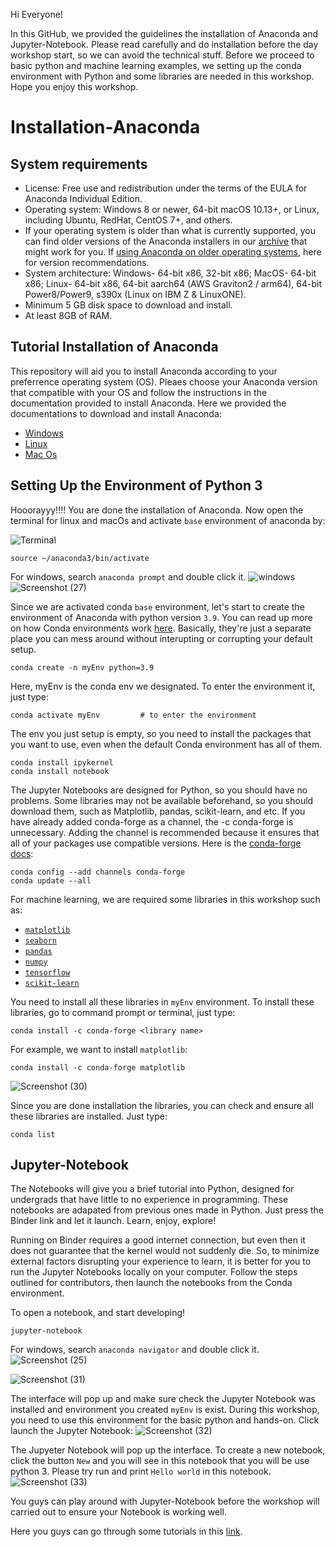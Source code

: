 Hi Everyone!

In this GitHub, we provided the guidelines the installation of Anaconda and Jupyter-Notebook. Please read carefully and do installation before the day workshop start, so we can avoid the technical stuff. Before we proceed to basic python and machine learning examples, we setting up the conda environment with Python and some libraries are needed in this workshop. Hope you enjoy this workshop. 


# Installation-Anaconda

## System requirements

- License: Free use and redistribution under the terms of the EULA for Anaconda Individual Edition.
- Operating system: Windows 8 or newer, 64-bit macOS 10.13+, or Linux, including Ubuntu, RedHat, CentOS 7+, and others.
- If your operating system is older than what is currently supported, you can find older versions of the Anaconda installers in our [archive](https://repo.anaconda.com/archive/) that might work for you. If [using Anaconda on older operating systems](https://docs.anaconda.com/anaconda/install/index.html#old-os), here for version recommendations.
- System architecture: Windows- 64-bit x86, 32-bit x86; MacOS- 64-bit x86; Linux- 64-bit x86, 64-bit aarch64 (AWS Graviton2 / arm64), 64-bit Power8/Power9, s390x (Linux on IBM Z & LinuxONE).
- Minimum 5 GB disk space to download and install.
- At least 8GB of RAM.

## Tutorial Installation of Anaconda

This repository will aid you to install Anaconda according to your preferrence operating system (OS). Pleaes choose your Anaconda version that compatible with your OS and follow the instructions in the documentation provided to install Anaconda. Here we provided the documentations to download and install Anaconda:
* [Windows](https://docs.anaconda.com/anaconda/install/windows/)
* [Linux](https://docs.anaconda.com/anaconda/install/linux/)
* [Mac Os](https://docs.anaconda.com/anaconda/install/mac-os/)

## Setting Up the Environment of Python 3
Hooorayyy!!!! You are done the installation of Anaconda. Now open the terminal for linux and macOs and activate `base` environment of anaconda by:

![Terminal](https://user-images.githubusercontent.com/70914271/152668997-60d7a8c5-8395-4309-846c-3a2b83af2d6c.png)

```
source ~/anaconda3/bin/activate
```
For windows, search `anaconda prompt` and double click it.
![windows](https://user-images.githubusercontent.com/70914271/152669025-8f8fe0b2-fe62-40c4-b037-7b7b919bc397.jpeg)
![Screenshot (27)](https://user-images.githubusercontent.com/70914271/154524696-0894c12d-9157-4c63-937c-322e55568386.png)



Since we are activated conda `base` environment, let's start to create the environment of Anaconda with python version `3.9`. You can read up more on how Conda environments work [here](https://docs.conda.io/projects/conda/en/latest/user-guide/concepts/environments.html). Basically, they're just a separate place you can mess around without interupting or corrupting your default setup. 

```
conda create -n myEnv python=3.9
```

Here, myEnv is the conda env we designated. To enter the environment it, just type:

```
conda activate myEnv         # to enter the environment

```

The env you just setup is empty, so you need to install the packages that you want to use, even when the default Conda environment has all of them.

```
conda install ipykernel
conda install notebook
```

The Jupyter Notebooks are designed for Python, so you should have no problems. Some libraries may not be available beforehand, so you should download them, such as Matplotlib, pandas, scikit-learn, and etc. If you have already added conda-forge as a channel, the -c conda-forge is unnecessary. Adding the channel is recommended because it ensures that all of your packages use compatible versions. Here is the [conda-forge docs](https://conda-forge.org/docs/user/introduction.html#how-can-i-install-packages-from-conda-forge):

```
conda config --add channels conda-forge
conda update --all
```

For machine learning, we are required some libraries in this workshop such as:
- [`matplotlib`](https://anaconda.org/conda-forge/matplotlib)
- [`seaborn`](https://anaconda.org/anaconda/seaborn)
- [`pandas`](https://anaconda.org/anaconda/pandas)
- [`numpy`](https://anaconda.org/anaconda/numpy)
- [`tensorflow`](https://anaconda.org/conda-forge/tensorflow)
- [`scikit-learn`](https://anaconda.org/anaconda/scikit-learn)

You need to install all these libraries in `myEnv` environment. To install these libraries, go to command prompt or terminal, just type:

```
conda install -c conda-forge <library name>
```
For example, we want to install `matplotlib`:
```
conda install -c conda-forge matplotlib
```
![Screenshot (30)](https://user-images.githubusercontent.com/70914271/154533713-8e934767-285d-4c37-b3ed-6dd1b99f0d4f.png)

Since you are done installation the libraries, you can check and ensure all these libraries are installed. Just type:
```
conda list
```

## Jupyter-Notebook
The Notebooks will give you a brief tutorial into Python, designed for undergrads that have little to no experience in programming. These notebooks are adapated from previous ones made in Python. Just press the Binder link and let it launch. Learn, enjoy, explore!

Running on Binder requires a good internet connection, but even then it does not guarantee that the kernel would not suddenly die. So, to minimize external factors disrupting your experience to learn, it is better for you to run the Jupyter Notebooks locally on your computer. Follow the steps outlined for contributors, then launch the notebooks from the Conda environment.

To open a notebook, and start developing!
```
jupyter-notebook
```

For windows, search `anaconda navigator` and double click it.
![Screenshot (25)](https://user-images.githubusercontent.com/70914271/154525512-dc4823f8-35f4-470f-b0c6-a57ddf0a5841.png)

![Screenshot (31)](https://user-images.githubusercontent.com/70914271/154540072-265dac17-f3bd-46b8-93e5-33e89664bb01.png)



The interface will pop up and make sure check the Jupyter Notebook was installed and environment you created `myEnv` is exist. During this workshop, you need to use this environment for the basic python and hands-on. Click launch the Jupyter Notebook:
![Screenshot (32)](https://user-images.githubusercontent.com/70914271/154540494-994c35d3-13cc-472e-8c83-ee7623b2dfed.png)

The Jupyeter Notebook will pop up the interface. To create a new notebook, click the button `New` and you will see in this notebook that you will be use python 3. Please try run and print `Hello world` in this notebook.
![Screenshot (33)](https://user-images.githubusercontent.com/70914271/154542523-8cbcdcbf-348a-4a91-97e8-62951acfa0f4.png)


You guys can play around with Jupyter-Notebook before the workshop will carried out to ensure your Notebook is working well.





Here you guys can go through some tutorials in this [link](https://www.w3schools.com/python/).





